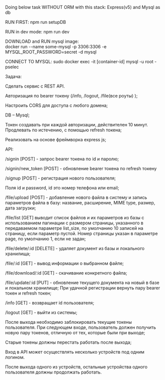Doing below task WITHOUT ORM with this stack: Express(v5) and Mysql as db

RUN FIRST: npm run setupDB 

RUN in dev mode: npm run dev

DOWNLOAD and RUN mysql image:</br>
docker run --name some-mysql -p 3306:3306 -e MYSQL_ROOT_PASSWORD=secret -d mysql

CONNECT TO MYSQL: sudo docker exec -it [container-id] mysql -u root -pselec


Задача:

Сделать сервис с REST API.

Авторизация по bearer токену (/info, /logout, /file(все роуты) );

Настроить CORS для доступа с любого домена;

DB – Mysql;

Токен создавать при каждой авторизации, действителен 10 минут. Продлевать по истечению, с помощью refresh токена;

Реализовать на основе фреймворка express js;

API:

/signin [POST] - запрос bearer токена по id и паролю;

/signin/new_token [POST]  - обновление bearer токена по refresh токену

/signup [POST] - регистрация нового пользователя;

Поля id и password, id это номер телефона или email;

/file/upload [POST] - добавление нового файла в систему и запись параметров файла в базу: название, расширение, MIME type, размер, дата загрузки;

/file/list [GET]  выводит список файлов и их параметров из базы с использованием пагинации с размером страницы, указанного в передаваемом параметре list_size, по умолчанию 10 записей на страницу, если параметр пустой. Номер страницы указан в параметре page, по умолчанию 1, если не задан;

/file/delete/:id [DELETE] - удаляет документ из базы и локального хранилища;

/file/:id [GET] - вывод информации о выбранном файле;

/file/download/:id [GET] - скачивание конкретного файла;

/file/update/:id [PUT] - обновление текущего документа на новый в базе и локальном хранилище;
При удачной регистрации вернуть пару  bearer токен и refresh токен;

/info [GET] - возвращает id пользователя;

/logout [GET] - выйти из системы;

После выхода необходимо заблокировать текущие токены пользователя. При следующем входе, пользователь должен получить новую пару токенов, отличную от тех, которые были при выходе;

Старые токены должны перестать работать после выхода;

Вход в API может осуществлять несколько устройств под одним логином.

После выхода одного из устройств, остальные устройства одного пользователя должны продолжать работать.



